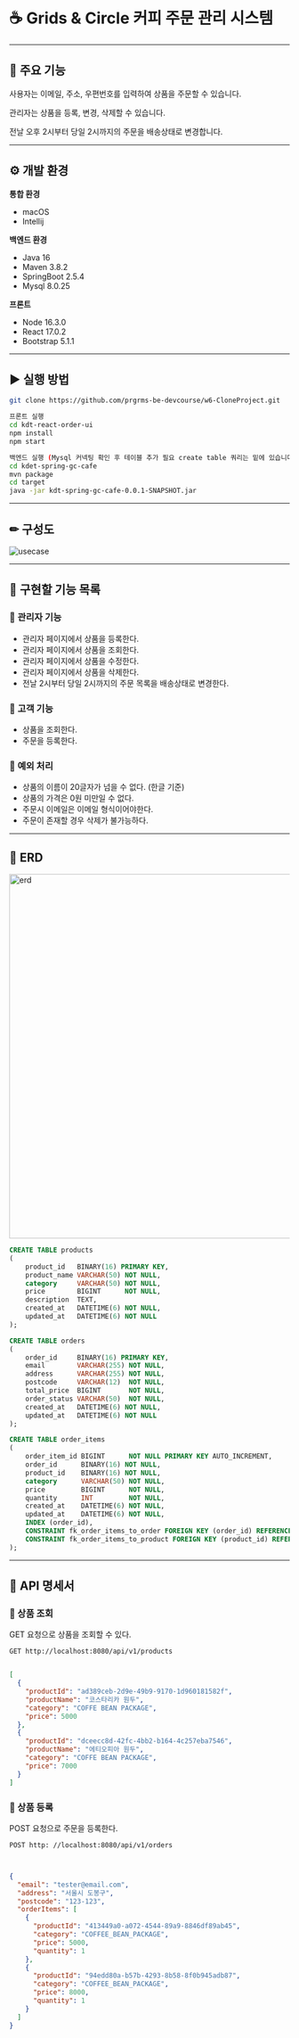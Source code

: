 # ☕ Grids & Circle 커피 주문 관리 시스템

---

## 🚀 주요 기능

사용자는 이메일, 주소, 우편번호를 입력하여 상품을 주문할 수 있습니다.

관리자는 상품을 등록, 변경, 삭제할 수 있습니다.

전날 오후 2시부터 당일 2시까지의 주문을 배송상태로 변경합니다.

---

## ⚙ 개발 환경

**통합 환경**

- macOS
- Intellij

**백엔드 환경**

- Java 16
- Maven 3.8.2
- SpringBoot 2.5.4
- Mysql 8.0.25

**프론트**

- Node 16.3.0
- React 17.0.2
- Bootstrap 5.1.1

---

## ▶ 실행 방법

```bash
git clone https://github.com/prgrms-be-devcourse/w6-CloneProject.git

프론트 실행
cd kdt-react-order-ui
npm install
npm start

백엔드 실행 (Mysql 커넥팅 확인 후 테이블 추가 필요 create table 쿼리는 밑에 있습니다.)
cd kdet-spring-gc-cafe
mvn package
cd target
java -jar kdt-spring-gc-cafe-0.0.1-SNAPSHOT.jar
```

---

## ✏ 구성도

![usecase](https://user-images.githubusercontent.com/58363663/133761964-65ea6e3b-e4cf-482a-ba15-d5433d320328.png)

---

## 📝 구현할 기능 목록

### 📌 **관리자 기능**

- 관리자 페이지에서 상품을 등록한다.
- 관리자 페이지에서 상품을 조회한다.
- 관리자 페이지에서 상품을 수정한다.
- 관리자 페이지에서 상품을 삭제한다.
- 전날 2시부터 당일 2시까지의 주문 목록을 배송상태로 변경한다.

### 📌 **고객 기능**

- 상품을 조회한다.
- 주문을 등록한다.

### 📌 **예외 처리**

- 상품의 이름이 20글자가 넘을 수 없다. (한글 기준)
- 상품의 가격은 0원 미만일 수 없다.
- 주문시 이메일은 이메일 형식이어야한다.
- 주문이 존재할 경우 삭제가 불가능하다.

---

## 📖 ERD

<img width="654" alt="erd" src="https://user-images.githubusercontent.com/58363663/133761939-7944596d-79ee-4b30-a897-9b78bd74fe17.png">

```sql
CREATE TABLE products
(
    product_id   BINARY(16) PRIMARY KEY,
    product_name VARCHAR(50) NOT NULL,
    category     VARCHAR(50) NOT NULL,
    price        BIGINT      NOT NULL,
    description  TEXT,
    created_at   DATETIME(6) NOT NULL,
    updated_at   DATETIME(6) NOT NULL
);

CREATE TABLE orders
(
    order_id     BINARY(16) PRIMARY KEY,
    email        VARCHAR(255) NOT NULL,
    address      VARCHAR(255) NOT NULL,
    postcode     VARCHAR(12)  NOT NULL,
    total_price  BIGINT       NOT NULL,
    order_status VARCHAR(50)  NOT NULL,
    created_at   DATETIME(6) NOT NULL,
    updated_at   DATETIME(6) NOT NULL
);

CREATE TABLE order_items
(
    order_item_id BIGINT      NOT NULL PRIMARY KEY AUTO_INCREMENT,
    order_id      BINARY(16) NOT NULL,
    product_id    BINARY(16) NOT NULL,
    category      VARCHAR(50) NOT NULL,
    price         BIGINT      NOT NULL,
    quantity      INT         NOT NULL,
    created_at    DATETIME(6) NOT NULL,
    updated_at    DATETIME(6) NOT NULL,
    INDEX (order_id),
    CONSTRAINT fk_order_items_to_order FOREIGN KEY (order_id) REFERENCES orders (order_id) ON DELETE CASCADE,
    CONSTRAINT fk_order_items_to_product FOREIGN KEY (product_id) REFERENCES products (product_id)
);
```

---

## 📑 API 명세서

### 📌 상품 조회

GET 요청으로 상품을 조회할 수 있다.

```http request
GET http://localhost:8080/api/v1/products
```

```json

[
  {
    "productId": "ad389ceb-2d9e-49b9-9170-1d960181582f",
    "productName": "코스타리카 원두",
    "category": "COFFE BEAN PACKAGE",
    "price": 5000
  },
  {
    "productId": "dceecc8d-42fc-4bb2-b164-4c257eba7546",
    "productName": "에티오피아 원두",
    "category": "COFFE BEAN PACKAGE",
    "price": 7000
  }
]
```

### 📌 상품 등록

POST 요청으로 주문을 등록한다.

```http request
POST http: //localhost:8080/api/v1/orders
```

```json


{
  "email": "tester@email.com",
  "address": "서울시 도봉구",
  "postcode": "123-123",
  "orderItems": [
    {
      "productId": "413449a0-a072-4544-89a9-8846df89ab45",
      "category": "COFFEE_BEAN_PACKAGE",
      "price": 5000,
      "quantity": 1
    },
    {
      "productId": "94edd80a-b57b-4293-8b58-8f0b945adb87",
      "category": "COFFEE_BEAN_PACKAGE",
      "price": 8000,
      "quantity": 1
    }
  ]
}
```